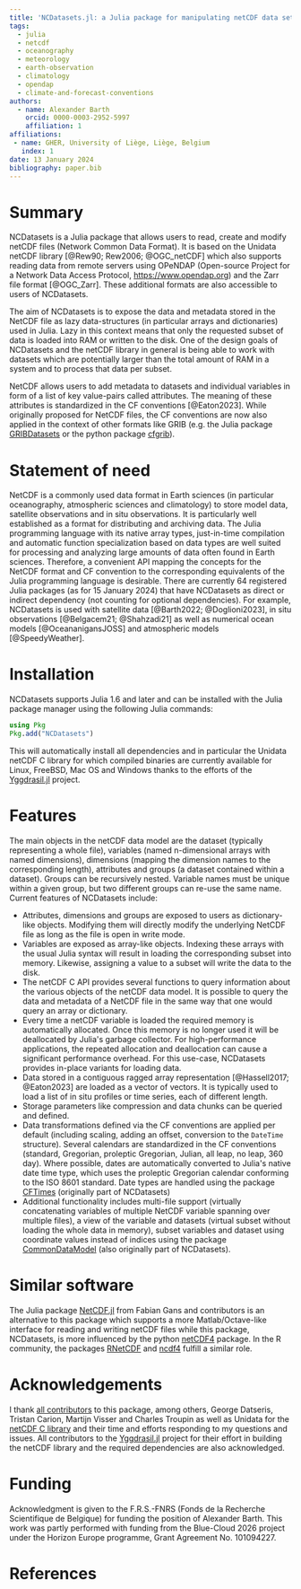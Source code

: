 ```yaml
---
title: 'NCDatasets.jl: a Julia package for manipulating netCDF data sets'
tags:
  - julia
  - netcdf
  - oceanography
  - meteorology
  - earth-observation
  - climatology
  - opendap
  - climate-and-forecast-conventions
authors:
  - name: Alexander Barth
	orcid: 0000-0003-2952-5997
	affiliation: 1
affiliations:
 - name: GHER, University of Liège, Liège, Belgium
   index: 1
date: 13 January 2024
bibliography: paper.bib
---
```


# Summary

NCDatasets is a Julia package that allows users to read, create and modify netCDF files (Network Common Data Format). It is based on the Unidata netCDF library [@Rew90; Rew2006; @OGC_netCDF] which also supports reading data from remote servers using OPeNDAP (Open-source Project for a Network Data Access Protocol, https://www.opendap.org) and the Zarr file format [@OGC_Zarr]. These additional formats are also accessible to users of NCDatasets.

The aim of NCDatasets is to expose the data and metadata stored in the NetCDF file as lazy data-structures (in particular arrays and dictionaries) used in Julia.
Lazy in this context means that only the requested subset of data is loaded into RAM or written to the disk. One of the design goals of NCDatasets and the netCDF library in general is being able to work with datasets which are potentially larger than the total amount of RAM in a system and to process that data per subset.

NetCDF allows users to add metadata to datasets and individual variables in form of a list of key value-pairs called attributes. The meaning of these attributes is
standardized in the CF conventions [@Eaton2023]. While originally proposed for NetCDF files, the CF conventions are now also applied in the context of other formats like GRIB (e.g. the Julia package [GRIBDatasets](https://github.com/JuliaGeo/GRIBDatasets.jl) or the python package [cfgrib](https://github.com/ecmwf/cfgrib)).


# Statement of need

NetCDF is a commonly used data format in Earth sciences (in particular oceanography, atmospheric sciences and climatology) to store model data, satellite observations and in situ observations. It is particularly well established as a format for distributing and archiving data. The Julia programming language with its native array types, just-in-time compilation and automatic function specialization based on data types are well suited for processing and analyzing large amounts of data often found in Earth sciences.
Therefore, a convenient API mapping the concepts for the NetCDF format and CF convention to the corresponding equivalents of the Julia programming language is desirable.
There are currently 64 registered Julia packages (as for 15 January 2024) that have NCDatasets as direct or indirect dependency (not counting for optional dependencies).
For example, NCDatasets is used with satellite data [@Barth2022; @Doglioni2023], in situ observations [@Belgacem21; @Shahzadi21] as well as numerical ocean models [@OceananigansJOSS] and atmospheric models [@SpeedyWeather].


# Installation

NCDatasets supports Julia 1.6 and later and can be installed with the Julia package manager using the following Julia commands:

```julia
using Pkg
Pkg.add("NCDatasets")
```

This will automatically install all dependencies and in particular the Unidata netCDF C library for which compiled binaries are currently available for Linux, FreeBSD, Mac OS and Windows thanks to the efforts of the [Yggdrasil.jl](https://github.com/JuliaPackaging/Yggdrasil/) project.

# Features

The main objects in the netCDF data model are the dataset (typically representing a whole file), variables (named n-dimensional arrays with named dimensions), dimensions (mapping the dimension names to the corresponding length), attributes and groups (a dataset contained within a dataset). Groups can be recursively nested. Variable names must be unique within a given group, but two different groups can re-use the same name. Current features of NCDatasets include:

* Attributes, dimensions and groups are exposed to users as dictionary-like objects. Modifying them will directly modify the underlying NetCDF file as long as the file is open in write mode.
* Variables are exposed as array-like objects. Indexing these arrays with the usual Julia syntax will result in loading the corresponding subset into memory. Likewise, assigning a value to a subset will write the data to the disk.
* The netCDF C API provides several functions to query information about the various objects of the netCDF data model.  It is possible to query the data and metadata of a NetCDF file in the same way that one would query an array or dictionary.
* Every time a netCDF variable is loaded the required memory is automatically allocated. Once this memory is no longer used it will be deallocated by Julia's garbage collector. For high-performance applications, the repeated allocation and deallocation can cause a significant performance overhead. For this use-case, NCDatasets provides in-place variants for loading data.
* Data stored in a contiguous ragged array representation [@Hassell2017; @Eaton2023] are loaded as a vector of vectors. It is typically used to load a list of in situ profiles or time series, each of different length.
* Storage parameters like compression and data chunks can be queried and defined.
* Data transformations defined via the CF conventions are applied per default (including scaling, adding an offset, conversion to the `DateTime` structure). Several calendars are standardized in the CF conventions (standard, Gregorian, proleptic Gregorian, Julian, all leap, no leap, 360 day). Where possible, dates are automatically converted to Julia's native date time type, which uses the proleptic Gregorian calendar conforming to the ISO 8601 standard. Date types are handled using the package [CFTimes](https://github.com/JuliaGeo/CFTimes.jl) (originally part of NCDatasets)
* Additional functionality includes multi-file support (virtually concatenating variables of multiple NetCDF variable spanning over multiple files), a view of the variable and datasets (virtual subset without loading the whole data in memory), subset variables and dataset using coordinate values instead of indices using the package [CommonDataModel](https://github.com/JuliaGeo/CommonDataModel.jl) (also originally part of NCDatasets).


# Similar software

The Julia package [NetCDF.jl](https://github.com/JuliaGeo/NetCDF.jl) from Fabian Gans and contributors is an alternative to this package which supports a more Matlab/Octave-like interface for reading and writing netCDF files while this package, NCDatasets, is more influenced by the python [netCDF4](https://github.com/Unidata/netcdf4-python) package. In the R community, the packages [RNetCDF](https://github.com/mjwoods/RNetCDF) and [ncdf4](https://cirrus.ucsd.edu/~pierce/ncdf/) fulfill a similar role.

# Acknowledgements

I thank [all contributors](https://github.com/Alexander-Barth/NCDatasets.jl/graphs/contributors) to this package, among others, George Datseris, Tristan Carion, Martijn Visser and Charles Troupin as well as Unidata for the [netCDF C library](https://github.com/Unidata/netcdf-c) and their time and efforts responding to my questions and issues. All contributors to the [Yggdrasil.jl](https://github.com/JuliaPackaging/Yggdrasil/) project for their effort in building the netCDF library and the required dependencies are also acknowledged.

# Funding

Acknowledgment is given to the F.R.S.-FNRS (Fonds de la Recherche Scientifique de Belgique) for funding the position of Alexander Barth. This work was partly performed with funding from the Blue-Cloud 2026 project under the Horizon Europe programme, Grant Agreement No. 101094227.

# References
